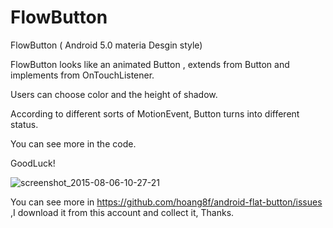 # FlowButton
FlowButton ( Android 5.0 materia Desgin style)

FlowButton looks like an animated Button , extends from Button and implements from OnTouchListener.

Users can choose  color and the height of shadow.

According to different sorts of MotionEvent, Button turns into different status.

You can see more in the code.

GoodLuck!

![screenshot_2015-08-06-10-27-21](https://cloud.githubusercontent.com/assets/10433617/9102538/3503a2d6-3c26-11e5-89e5-ac5c992bfcc2.jpeg)
 
You can see more in https://github.com/hoang8f/android-flat-button/issues ,I download it from this account and collect it, Thanks.
